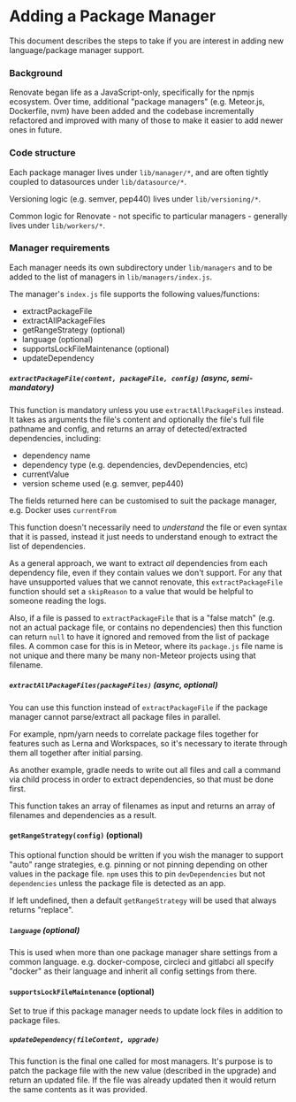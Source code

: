# Adding a Package Manager

This document describes the steps to take if you are interest in adding new language/package manager support.

### Background

Renovate began life as a JavaScript-only, specifically for the npmjs ecosystem.
Over time, additional "package managers" (e.g. Meteor.js, Dockerfile, nvm) have been added and the codebase incrementally refactored and improved with many of those to make it easier to add newer ones in future.

### Code structure

Each package manager lives under `lib/manager/*`, and are often tightly coupled to datasources under `lib/datasource/*`.

Versioning logic (e.g. semver, pep440) lives under `lib/versioning/*`.

Common logic for Renovate - not specific to particular managers - generally lives under `lib/workers/*`.

### Manager requirements

Each manager needs its own subdirectory under `lib/managers` and to be added to the list of managers in `lib/managers/index.js`.

The manager's `index.js` file supports the following values/functions:

- extractPackageFile
- extractAllPackageFiles
- getRangeStrategy (optional)
- language (optional)
- supportsLockFileMaintenance (optional)
- updateDependency

##### `extractPackageFile(content, packageFile, config)` (async, semi-mandatory)

This function is mandatory unless you use `extractAllPackageFiles` instead. It takes as arguments the file's content and optionally the file's full file pathname and config, and returns an array of detected/extracted dependencies, including:

- dependency name
- dependency type (e.g. dependencies, devDependencies, etc)
- currentValue
- version scheme used (e.g. semver, pep440)

The fields returned here can be customised to suit the package manager, e.g. Docker uses `currentFrom`

This function doesn't necessarily need to _understand_ the file or even syntax that it is passed, instead it just needs to understand enough to extract the list of dependencies.

As a general approach, we want to extract _all_ dependencies from each dependency file, even if they contain values we don't support. For any that have unsupported values that we cannot renovate, this `extractPackageFile` function should set a `skipReason` to a value that would be helpful to someone reading the logs.

Also, if a file is passed to `extractPackageFile` that is a "false match" (e.g. not an actual package file, or contains no dependencies) then this function can return `null` to have it ignored and removed from the list of package files. A common case for this is in Meteor, where its `package.js` file name is not unique and there many be many non-Meteor projects using that filename.

##### `extractAllPackageFiles(packageFiles)` (async, optional)

You can use this function instead of `extractPackageFile` if the package manager cannot parse/extract all package files in parallel.

For example, npm/yarn needs to correlate package files together for features such as Lerna and Workspaces, so it's necessary to iterate through them all together after initial parsing.

As another example, gradle needs to write out all files and call a command via child process in order to extract dependencies, so that must be done first.

This function takes an array of filenames as input and returns an array of filenames and dependencies as a result.

#### `getRangeStrategy(config)` (optional)

This optional function should be written if you wish the manager to support "auto" range strategies, e.g. pinning or not pinning depending on other values in the package file. `npm` uses this to pin `devDependencies` but not `dependencies` unless the package file is detected as an app.

If left undefined, then a default `getRangeStrategy` will be used that always returns "replace".

##### `language` (optional)

This is used when more than one package manager share settings from a common language. e.g. docker-compose, circleci and gitlabci all specify "docker" as their language and inherit all config settings from there.

#### `supportsLockFileMaintenance` (optional)

Set to true if this package manager needs to update lock files in addition to package files.

##### `updateDependency(fileContent, upgrade)`

This function is the final one called for most managers. It's purpose is to patch the package file with the new value (described in the upgrade) and return an updated file. If the file was already updated then it would return the same contents as it was provided.
